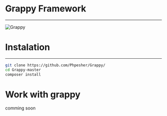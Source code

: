 # Grappy Framework
---------

![Grappy]( https://i.ibb.co/nbWvmPb/Grappy-Logo.png "Grappy")

# Instalation
--------- 

```sh
git clone https://github.com/Phpesher/Grappy/
cd Grappy-master
composer install
```

# Work with grappy

comming soon
